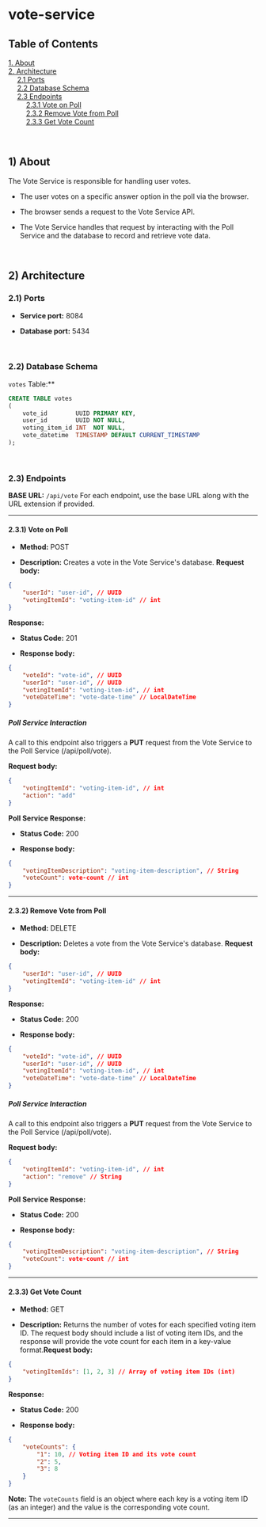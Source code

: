 # vote-service

## Table of Contents

[1. About](#1-about)  
[2. Architecture](#2-architecture)  
&emsp; [2.1 Ports](#21-ports)  
&emsp; [2.2 Database Schema](#22-database-schema)  
&emsp; [2.3 Endpoints](#23-endpoints)  
&emsp; &emsp; [2.3.1 Vote on Poll](#231-vote-on-poll)  
&emsp; &emsp; [2.3.2 Remove Vote from Poll](#232-remove-vote-from-poll)  
&emsp; &emsp; [2.3.3 Get Vote Count](#233-get-vote-count)

<br />

## 1) About

The Vote Service is responsible for handling user votes.

- The user votes on a specific answer option in the poll via the browser.

- The browser sends a request to the Vote Service API.

- The Vote Service handles that request by interacting with the Poll Service and the database to record and retrieve vote data.

<br />



## 2) Architecture
### 2.1) Ports

- **Service port:**  8084

- **Database port:**  5434

<br />


### 2.2) Database Schema
`votes` Table:**

```sql
CREATE TABLE votes
(
    vote_id        UUID PRIMARY KEY,
    user_id        UUID NOT NULL,
    voting_item_id INT  NOT NULL,
    vote_datetime  TIMESTAMP DEFAULT CURRENT_TIMESTAMP
);
```

<br />

### 2.3) Endpoints
**BASE URL:**  `/api/vote`
For each endpoint, use the base URL along with the URL extension if provided.

---

#### 2.3.1) Vote on Poll

- **Method:**  POST

- **Description:**  Creates a vote in the Vote Service's database.
  **Request body:**

```json
{
    "userId": "user-id", // UUID
    "votingItemId": "voting-item-id" // int
}
```
**Response:**
- **Status Code:**  201

- **Response body:**


```json
{
    "voteId": "vote-id", // UUID
    "userId": "user-id", // UUID
    "votingItemId": "voting-item-id", // int
    "voteDateTime": "vote-date-time" // LocalDateTime
}
```

##### Poll Service Interaction
A call to this endpoint also triggers a **PUT**  request from the Vote Service to the Poll Service (/api/poll/vote).

**Request body:**

```json
{
    "votingItemId": "voting-item-id", // int
    "action": "add"
}
```
**Poll Service Response:**
- **Status Code:**  200

- **Response body:**

```json
{
    "votingItemDescription": "voting-item-description", // String
    "voteCount": vote-count // int
}
```

---

#### 2.3.2) Remove Vote from Poll

- **Method:**  DELETE

- **Description:**  Deletes a vote from the Vote Service's database.
  **Request body:**

```json
{
    "userId": "user-id", // UUID
    "votingItemId": "voting-item-id" // int
}
```
**Response:**
- **Status Code:**  200

- **Response body:**


```json
{
    "voteId": "vote-id", // UUID
    "userId": "user-id", // UUID
    "votingItemId": "voting-item-id", // int
    "voteDateTime": "vote-date-time" // LocalDateTime
}
```

##### Poll Service Interaction
A call to this endpoint also triggers a **PUT**  request from the Vote Service to the Poll Service (/api/poll/vote).

**Request body:**

```json
{
    "votingItemId": "voting-item-id", // int
    "action": "remove" // String
}
```
**Poll Service Response:**
- **Status Code:**  200

- **Response body:**


```json
{
    "votingItemDescription": "voting-item-description", // String
    "voteCount": vote-count // int
}
```

---

#### 2.3.3) Get Vote Count

- **Method:**  GET

- **Description:**  Returns the number of votes for each specified voting item ID. The request body should include a list of voting item IDs, and the response will provide the vote count for each item in a key-value format.**Request body:**

```json
{
    "votingItemIds": [1, 2, 3] // Array of voting item IDs (int)
}
```
**Response:**
- **Status Code:**  200

- **Response body:**


```json
{
    "voteCounts": {
        "1": 10, // Voting item ID and its vote count
        "2": 5,
        "3": 8
    }
}
```
**Note:**  The `voteCounts` field is an object where each key is a voting item ID (as an integer) and the value is the corresponding vote count.

---